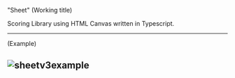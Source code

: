 "Sheet" (Working title)

Scoring Library using HTML Canvas written in Typescript.

---
(Example)

![sheetv3example](https://github.com/user-attachments/assets/db0a6d5f-d82c-4a06-9a01-b4de0161bc77)
---
